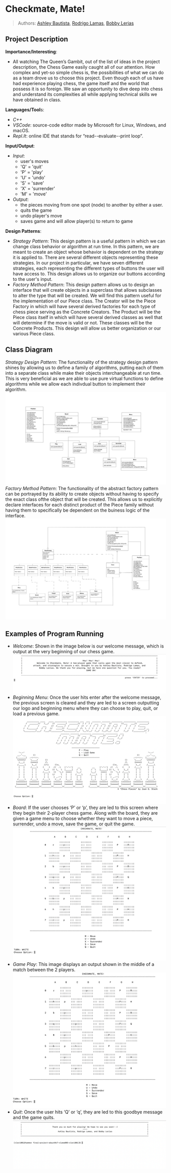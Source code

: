  # Checkmate, Mate!
 
 > Authors: [Ashley Bautista](https://github.com/ashley-bautista),
  [Rodrigo Lamas](https://github.com/lb-rodrigo),
  [Bobby Lerias](https://github.com/bobbyyy57)
 
## Project Description
**Importance/Interesting**:
 * All watching The Queen’s Gambit, out of the list of ideas in the project description, the Chess Game easily caught all of our attention. How complex and yet-so simple chess is, the possibilities of what we can do as a team drove us to choose this project. Even though each of us have had experience playing chess, the game itself and the world that possess it is so foreign. We saw an opportunity to dive deep into chess and understand its complexities all while applying technical skills we have obtained in class. 

**Languages/Tool**s:
 * *C++*
 * *VSCode*: source-code editor made by Microsoft for Linux, Windows, and macOS.
 * *Repl.It*: online IDE that stands for “read--evaluate--print loop”.
 
**Input/Output**:
 * *Input*:
   * user's moves
   * 'Q' = 'quit'
   * 'P' = 'play'
   * 'U' = 'undo'
   * 'S' = 'save'
   * 'X' = 'surrender'
   * 'M' = 'move'
 * *Output*:
   * the pieces moving from one spot (node) to another by either a user.
   * quits the game
   * undo player's move
   * saves game and will allow player(s) to return to game
 
**Design Patterns**:
 * *Strategy Pattern*: This design pattern is a useful pattern in which we can change class behavior or algorithm at run time. In this pattern, we are meant to create an object whose behavior is dependent on the strategy it is applied to. There are several different objects representing these strategies. In our project in particular, we have seven different strategies, each representing the different types of buttons the user will have access to. This design allows us to organize our buttons according to the user's input. 
 * *Factory Method Pattern*: This design pattern allows us to design an interface that will create objects in a superclass that allows subclasses to alter the type that will be created. We will find this pattern useful for the implementation of our Piece class. The Creator will be the Piece Factory in which will have several derived factories for each type of chess piece serving as the Concrete Creators. The Product will be the Piece class itself in which will have several derived classes as well that will determine if the move is valid or not. These classes will be the Concrete Products. This design will allow us better organization or our various Piece class. 

## Class Diagram
 *Strategy Design Pattern*: The functionality of the strategy design pattern shines by allowing us to define a family of algorithms, putting each of them into a separate class while make their objects interchangeable at run time. This is very beneficial as we are able to use pure virtual functions to define algorithms while we allow each indivdual button to implement their algorithm.
![](images/OMT%20Strategy%20Pattern.jpg)
 *Factory Method Pattern*: The functionality of the abstract factory pattern can be portrayed by its ability to create objects without having to specify the exact class ofthe object that will be created. This allows us to explicitly declare interfaces for each distinct product of the Piece family without having them to specifically be dependent on the buiness logic of the interface.
![](images/OMT%20Factory%20Method.jpg)

## Examples of Program Running
 * *Welcome*: Shown in the image below is our welcome message, which is output at the very beginning of our chess game. 
![](images/welcome.png)
 * *Beginning Menu*: Once the user hits enter after the welcome message, the previous screen is cleared and they are led to a screen outputting our logo and beginning menu where they can choose to play, quit, or load a previous game.
![](images/gae.png)
 * *Board*: If the user chooses ‘P’ or ‘p’, they are led to this screen where they begin their 2-player chess game. Along with the board, they are given a game menu to choose whether they want to move a piece, surrender, undo a move, save the game, or quit the game.
![](images/game2.png)
 * *Game Play*: This image displays an output shown in the middle of a match between the 2 players.
![](images/game3.png)
 * *Quit*: Once the user hits ‘Q’ or ‘q’, they are led to this goodbye message and the game quits.
![](images/outro.png)
